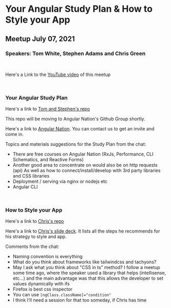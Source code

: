 # Your Angular Study Plan & How to Style your App

## Meetup July 07, 2021

### Speakers: Tom White, Stephen Adams and Chris Green

<p>&nbsp;</p>

Here's a Link to the [YouTube video](https://youtu.be/43zf8ryLkuA) of this meetup

<p>&nbsp;</p>

### Your Angular Study Plan

Here's a link to [Tom and Stephen's repo](https://github.com/Angular-community-collab/angular-study-guide#readme)

This repo will be moving to Angular Nation's Github Group shortly.

Here's a link to [Angular Nation](AngularNation.net). You can contact us to get an invite and come in.

Topics and materials suggestions for the Study Plan from the chat:

- There are free courses on Angular Nation (RxJs, Performance, CLI Schematics, and Reactive Forms)
- Another good area to concentrate on would also be on http requests (api) As well as how to connect/install/develop with 3rd party libraries and CSS libraries
- Deployment / serving via nginx or nodejs etc
- Angular CLI


<p>&nbsp;</p>

### How to Style your App

Here's a link to [Chris's repo](https://github.com/richgenres/style-your-app)

Here's a link to [Chris's slide deck](/assets/how-to-style-your-app.pdf). It lists all the steps he recommends for his strategy to style and app.

Comments from the chat:

- Naming convention is everything
- What do you think about frameworks like tailwindcss and tachyons?
- May I ask what you think about "CSS in ts" method? I follow a meetup some time ago, where the speaker used a library that helps (intellisense, etc...) and the main advantage was that this allows the developer to set values dynamically with ifs
- Firefox is best css inspector
- You can use `[ngClass.className]="condition"`
- I think I'll need a session for that too someday, if Chris has time

